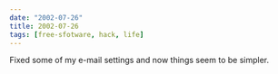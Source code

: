 ```yaml
---
date: "2002-07-26"
title: 2002-07-26
tags: [free-sfotware, hack, life]
---
```

Fixed some of my e-mail settings and now things seem to be
simpler.


